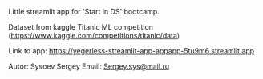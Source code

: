 Little streamlit app for 'Start in DS' bootcamp.

Dataset from kaggle Titanic ML competition (https://www.kaggle.com/competitions/titanic/data)

Link to app: https://yegerless-streamlit-app-appapp-5tu9m6.streamlit.app

Autor: Sysoev Sergey 
Email: Sergey.sys@mail.ru